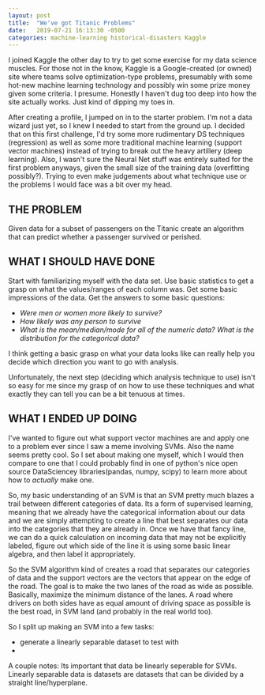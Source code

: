 ```yaml
---
layout: post
title:  "We've got Titanic Problems"
date:   2019-07-21 16:13:30 -0500
categories: machine-learning historical-disasters Kaggle
---
```


I joined Kaggle the other day to try to get some exercise for my data science muscles. For those not in the know, Kaggle is a Google-created (or owned) site where teams solve optimization-type problems, presumably with some hot-new machine learning technology and possibly win some prize money given some criteria. I presume. Honestly I haven't dug too deep into how the site actually works. Just kind of dipping my toes in.

After creating a profile, I jumped on in to the starter problem. I'm not a data wizard just yet, so I knew I needed to start from the ground up. I decided that on this first challenge, I'd try some more rudimentary DS techniques (regression) as well as some more traditional machine learning (support vector machines) instead of trying to break out the heavy artillery (deep learning). Also, I wasn't sure the Neural Net stuff was entirely suited for the first problem anyways, given the small size of the training data (overfitting possibly?). Trying to even make judgements about what technique use or the problems I would face was a bit over my head.

## THE PROBLEM
Given data for a subset of passengers on the Titanic create an algorithm that can predict whether a passenger survived or perished.

## WHAT I SHOULD HAVE DONE
Start with familiarizing myself with the data set. Use basic statistics to get a grasp on what the values/ranges of each column was. Get some basic impressions of the data. Get the answers to some basic questions:
<ul>
	<li><i>Were men or women more likely to survive?</i></li>
	<li><i>How likely was any person to survive</i></li>
	<li><i>What is the mean/median/mode for all of the numeric data? What is the distribution for the categorical data?</i></li>
</ul>

I think getting a basic grasp on what your data looks like can really help you decide which direction you want to go with analysis.

Unfortunately, the next step (deciding which analysis technique to use) isn't so easy for me since my grasp of on how to use these techniques and what exactly they can tell you can be a bit tenuous at times.

## WHAT I ENDED UP DOING
I've wanted to figure out what support vector machines are and apply one to a problem ever since I saw a meme involving SVMs. Also the name seems pretty cool. So I set about making one myself, which I would then compare to one that I could probably find in one of python's nice open source DataSciencey libraries(pandas, numpy, scipy) to learn more about how to _actually_ make one.

So, my basic understanding of an SVM is that an SVM pretty much blazes a trail between different categories of data. Its a form of supervised learning, meaning that we already have the categorical information about our data and we are simply attempting to create a line that best separates our data into the categories that they are already in. Once we have that fancy line, we can do a quick calculation on incoming data that may not be explicitly labeled, figure out which side of the line it is using some basic linear algebra, and then label it appropriately.

So the SVM algorithm kind of creates a road that separates our categories of data and the support vectors are the vectors that appear on the edge of the road. The goal is to make the two lanes of the road as wide as possible. Basically, maximize the minimum distance of the lanes. A road where drivers on both sides have as equal amount of driving space as possible is the best road, in SVM land (and probably in the real world too).

So I split up making an SVM into a few tasks:
  - generate a linearly separable dataset to test with
  - 

A couple notes:
Its important that data be linearly seperable for SVMs. Linearly separable data is datasets are datasets that can be divided by a straight line/hyperplane.
